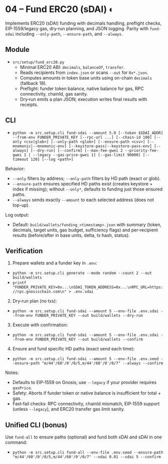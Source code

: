 # 04 – Fund ERC20 (sDAI) ◐

Implements ERC20 (sDAI) funding with decimals handling, preflight checks, EIP‑1559/legacy gas, dry‑run planning, and JSON logging. Parity with `fund-xdai` including `--only-path`, `--ensure-path`, and `--always`.

## Module

- `src/setup/fund_erc20.py`
  - Minimal ERC20 ABI: `decimals`, `balanceOf`, `transfer`.
  - Reads recipients from `index.json` or scans `--out` for `0x*.json`.
  - Computes amounts in token base units using on-chain `decimals` (fallback 18).
  - Preflight: funder token balance, native balance for gas, RPC connectivity, chainId, gas sanity.
  - Dry‑run emits a plan JSON; execution writes final results with receipts.

## CLI

- `python -m src.setup.cli fund-sdai --amount 5.0 [--token $SDAI_ADDR] --from-env FUNDER_PRIVATE_KEY [--rpc-url ...] [--chain-id 100] [--only <csv|glob>] [--only-path <glob>] [--ensure-path <csv>] [--mnemonic|--mnemonic-env] [--keystore-pass|--keystore-pass-env] [--always] [--dry-run] [--confirm] [--max-fee-gwei 2 --priority-fee-gwei 1 | --legacy --gas-price-gwei 1] [--gas-limit 90000] [--timeout 120] [--log <path>]`

Behavior:
- `--only` filters by address; `--only-path` filters by HD path (exact or glob).
- `--ensure-path` ensures specified HD paths exist (creates keystore + index if missing); without `--only*`, defaults to funding just those ensured paths.
- `--always` sends exactly `--amount` to each selected address (does not top-up).

Log output:
- Default: `build/wallets/funding_<timestamp>.json` with summary (token, decimals, target units, gas budget, sufficiency flags) and per‑recipient results (before/after in base units, delta, tx hash, status).

## Verification

1) Prepare wallets and a funder key in `.env`:
- `python -m src.setup.cli generate --mode random --count 2 --out build/wallets`
- `printf "FUNDER_PRIVATE_KEY=0x...\nSDAI_TOKEN_ADDRESS=0x...\nRPC_URL=https://rpc.gnosischain.com\n" > .env.sdai`

2) Dry‑run plan (no txs):
- `python -m src.setup.cli fund-sdai --amount 5 --env-file .env.sdai --from-env FUNDER_PRIVATE_KEY --out build/wallets --dry-run`

3) Execute with confirmation:
- `python -m src.setup.cli fund-sdai --amount 5 --env-file .env.sdai --from-env FUNDER_PRIVATE_KEY --out build/wallets --confirm`

4) Ensure and fund specific HD paths (exact send each time):
- `python -m src.setup.cli fund-sdai --amount 5 --env-file .env.seed --ensure-path "m/44'/60'/0'/0/5,m/44'/60'/0'/0/7" --always --confirm`

Notes:
- Defaults to EIP‑1559 on Gnosis; use `--legacy` if your provider requires `gasPrice`.
- Safety: Aborts if funder token or native balance is insufficient for total + gas.
- Fast‑fail checks: RPC connectivity, chainId mismatch, EIP‑1559 support (unless `--legacy`), and ERC20 transfer gas limit sanity.

## Unified CLI (bonus)

Use `fund-all` to ensure paths (optional) and fund both xDAI and sDAI in one command:

- `python -m src.setup.cli fund-all --env-file .env.seed --ensure-path "m/44'/60'/0'/0/5,m/44'/60'/0'/0/7" --xdai 0.01 --sdai 5 --confirm`

